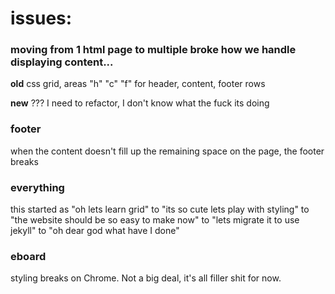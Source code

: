 # issues:
### moving from 1 html page to multiple broke how we handle displaying content...
**old** css grid, areas "h" "c" "f" for header, content, footer rows

**new** ??? I need to refactor, I don't know what the fuck its doing

### footer
when the content doesn't fill up the remaining space on the page, the footer breaks

### everything
this started as "oh lets learn grid" to "its so cute lets play with styling" to "the website should be so easy to make now" to "lets migrate it to use jekyll" to "oh dear god what have I done"

### eboard
styling breaks on Chrome. Not a big deal, it's all filler shit for now.
